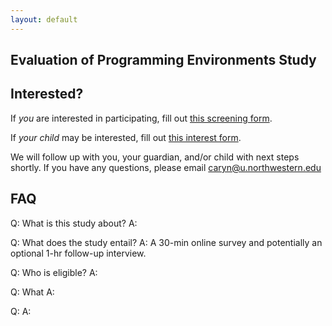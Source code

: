 ```yaml
---
layout: default
---
```


## Evaluation of Programming Environments Study

## Interested?

If *you* are interested in participating, fill out [this screening form]().

If *your child* may be interested, fill out [this interest form]().

We will follow up with you, your guardian, and/or child with next steps shortly. If you have any questions, please email caryn@u.northwestern.edu

## FAQ

Q: What is this study about?
A:

Q: What does the study entail?
A: A 30-min online survey and potentially an optional 1-hr follow-up interview.

Q: Who is eligible?
A: 

Q: What
A:

Q:
A: 
